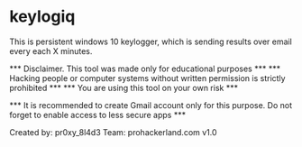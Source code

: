 # keylogiq

This is persistent windows 10 keylogger, which is sending results over email every each X minutes.

*** Disclaimer. This tool was made only for educational purposes ***
*** Hacking people or computer systems without written permission is strictly prohibited ***
*** You are using this tool on your own risk ***

*** It is recommended to create Gmail account only for this purpose. Do not forget to enable access to less secure apps ***

Created by: pr0xy_8l4d3
Team: prohackerland.com
v1.0
